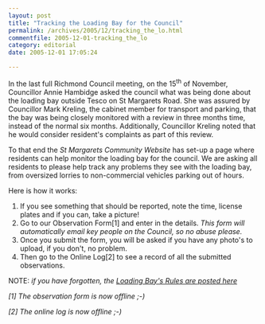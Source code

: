 ```yaml
---
layout: post
title: "Tracking the Loading Bay for the Council"
permalink: /archives/2005/12/tracking_the_lo.html
commentfile: 2005-12-01-tracking_the_lo
category: editorial
date: 2005-12-01 17:05:24

---
```


In the last full Richmond Council meeting, on the 15<sup>th</sup> of November, Councillor Annie Hambidge asked the council what was being done about the loading bay outside Tesco on St Margarets Road. She was assured by Councillor Mark Kreling, the cabinet member for transport and parking, that the bay was being closely monitored with a review in three months time, instead of the normal six months. Additionally, Councillor Kreling noted that he would consider resident's complaints as part of this review.

To that end the *St Margarets Community Website* has set-up a page where residents can help monitor the loading bay for the council. We are asking all residents to please help track any problems they see with the loading bay, from oversized lorries to non-commercial vehicles parking out of hours.

Here is how it works:

1.  If you see something that should be reported, note the time, license plates and if you can, take a picture!
2.  Go to our Observation Form[1] and enter in the details. *This form will automatically email key people on the Council, so no abuse please.*
3.  Once you submit the form, you will be asked if you have any photo's to upload, if you don't, no problem.
4.  Then go to the Online Log[2] to see a record of all the submitted observations.

NOTE: <em>if you have forgotten, the [Loading Bay's Rules are posted here](https://stmargarets.london/archives/2005/10/council_legitim.html.</em>)

[1] The observation form is now offline ;-)

[2] The online log is now offline ;-)
